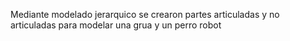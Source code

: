 Mediante modelado jerarquico se crearon partes articuladas y no articuladas para modelar una grua y un perro robot
